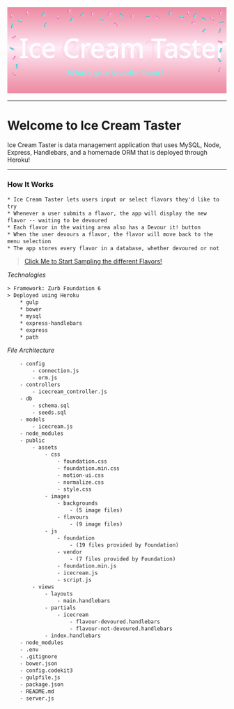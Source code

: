 ![IceCreamTaster](public/assets/images/backgrounds/icecream_gh.svg)

---
# Welcome to Ice Cream Taster

Ice Cream Taster is data management application that uses MySQL, Node, Express, Handlebars, and a homemade ORM that is deployed through Heroku!

---
### How It Works
```
* Ice Cream Taster lets users input or select flavors they'd like to try
* Whenever a user submits a flavor, the app will display the new flavor -- waiting to be devoured
* Each flavor in the waiting area also has a Devour it! button
* When the user devours a flavor, the flavor will move back to the menu selection
* The app stores every flavor in a database, whether devoured or not
```
> [Click Me to Start Sampling the different Flavors!](https://arcane-dusk-00261.herokuapp.com/icecream)

*Technologies*
```
> Framework: Zurb Foundation 6 
> Deployed using Heroku  
    * gulp 
    * bower 
    * mysql
    * express-handlebars 
    * express 
    * path
```

*File Architecture*
```
    - config
        - connection.js
        - orm.js
    - controllers
        - icecream_controller.js
    - db
        - schema.sql
        - seeds.sql
    - models
        - icecream.js
    - node_modules 
    - public 
        - assets
            - css 
                - foundation.css
                - foundation.min.css
                - motion-ui.css
                - normalize.css
                - style.css
            - images 
                - backgrounds 
                    - (5 image files) 
                - flavours 
                    - (9 image files) 
            - js
                - foundation 
                    - (19 files provided by Foundation)
                - vendor 
                    - (7 files provided by Foundation)
                - foundation.min.js
                - icecream.js
                - script.js
        - views
            - layouts
                - main.handlebars
            - partials
                - icecream
                    - flavour-devoured.handlebars
                    - flavour-not-devoured.handlebars
            - index.handlebars
    - node_modules
    - .env
    - .gitignore
    - bower.json
    - config.codekit3
    - gulpfile.js
    - package.json
    - README.md
    - server.js
```